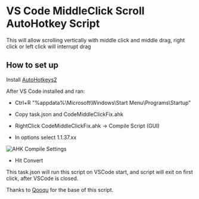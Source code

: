 # VS Code MiddleClick Scroll AutoHotkey Script

This will allow scrolling vertically with middle click and middle drag, right click or left click will interrupt drag

## How to set up

Install [AutoHotkeys2](https://www.autohotkey.com/)

After VS Code installed and ran:

* Ctrl+R "%appdata%\Microsoft\Windows\Start Menu\Programs\Startup"

* Copy task.json and CodeMiddleClickFix.ahk

* RightClick CodeMiddleClickFix.ahk -> Compile Script (GUI)

* In options select 1.1.37.xx

![AHK Compile Settings](https://github.com/user-attachments/assets/3f03285e-473e-48cc-a7ba-f4d33615b374)

* Hit Convert

This task.json will run this script on VSCode start, and script will exit on first click, after VSCode is closed.

Thanks to [Qooqu](https://github.com/qooqu/vs-code-mbutton-scroll-ahk) for the base of this script.
